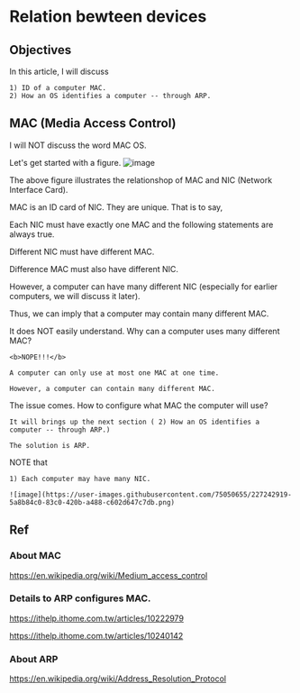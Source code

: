 # Relation bewteen devices
## Objectives
In this article, I will discuss 
  
    1) ID of a computer MAC.
    2) How an OS identifies a computer -- through ARP.
    
 ## MAC (Media Access Control)
 I will NOT discuss the word MAC OS.
 
 Let's get started with a figure.
 ![image](https://user-images.githubusercontent.com/75050655/227235276-cf138917-46d3-4f7b-95cb-2583a08b8f2f.png)
 
 The above figure illustrates the relationshop of MAC and NIC (Network Interface Card). 
 
 MAC is an ID card of NIC. They are unique. That is to say,
 
 Each NIC must have exactly one MAC and the following statements are always true.
 
 Different NIC must have different MAC.
 
 Difference MAC must also have different NIC. 
 
 However, a computer can have many different NIC (especially for earlier computers, we will discuss it later).
 
 Thus, we can imply that a computer may contain many different MAC.
 
 It does NOT easily understand. Why can a computer uses many different MAC?
 
    <b>NOPE!!!</b> 
    
    A computer can only use at most one MAC at one time.
    
    However, a computer can contain many different MAC.
    
The issue comes. How to configure what MAC the computer will use?

    It will brings up the next section ( 2) How an OS identifies a computer -- through ARP.)
    
    The solution is ARP.
    
    
 NOTE that 
 
    1) Each computer may have many NIC.
    
    ![image](https://user-images.githubusercontent.com/75050655/227242919-5a8b84c0-83c0-420b-a488-c602d647c7db.png)

    
 
 ## Ref
 
 ### About MAC
 https://en.wikipedia.org/wiki/Medium_access_control
 
 ### Details to ARP configures MAC.
 https://ithelp.ithome.com.tw/articles/10222979
 
 https://ithelp.ithome.com.tw/articles/10240142
 
 ### About ARP
 
 https://en.wikipedia.org/wiki/Address_Resolution_Protocol
 
